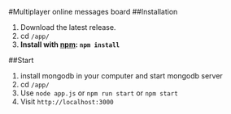 #Multiplayer online messages board
##Installation
1. Download the latest release.
2. cd `/app/`
3. **Install with [npm](https://www.npmjs.com): `npm install`**

##Start
1. install mongodb in your computer and start mongodb server
2. cd `/app/`
3. Use `node app.js` or `npm run start` or `npm start`
4. Visit `http://localhost:3000`
